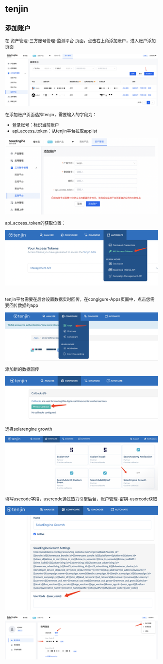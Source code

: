 # tenjin

## 添加账户

在 资产管理-三方账号管理-监测平台 页面，点击右上角添加账户，进入账户添加页面

![](<../../../.gitbook/assets/image (129).png>)

在添加账户页面选择tenjin，需要输入的字段为：

* 登录账号：标识当前账户
* api\_access\_token：从tenjin平台拉取applist

![](<../../../.gitbook/assets/image (167).png>)

api\_access\_token的获取位置：

![](<../../../.gitbook/assets/image (165).png>)

\
tenjin平台需要在后台设置数据实时回传，在congigure-Apps页面中，点击您需要回传数据的app

![](<../../../.gitbook/assets/image (94).png>)

添加新的数据回传

![](<../../../.gitbook/assets/image (170).png>)

选择solarengine growth

![](<../../../.gitbook/assets/image (163).png>)

填写usecode字段，usercode通过热力引擎后台，账户管理-密钥-usercode获取

![](<../../../.gitbook/assets/image (148).png>)

![](<../../../.gitbook/assets/image (146).png>)
